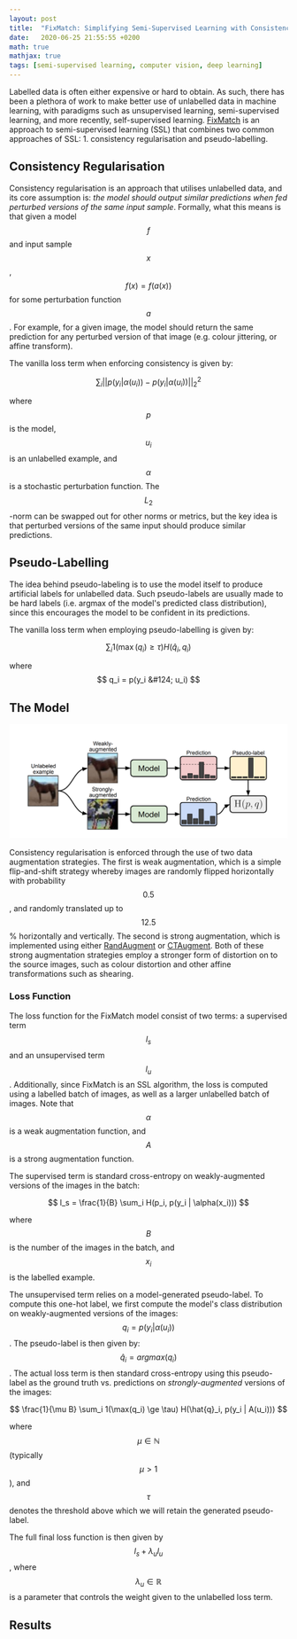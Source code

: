 ```yaml
---
layout: post
title:  "FixMatch: Simplifying Semi-Supervised Learning with Consistency and Confidence"
date:   2020-06-25 21:55:55 +0200
math: true
mathjax: true
tags: [semi-supervised learning, computer vision, deep learning]
---
```


Labelled data is often either expensive or hard to obtain. As such, there has been a plethora of work to make better use of unlabelled data in machine learning, with paradigms such as unsupervised learning, semi-supervised learning, and more recently, self-supervised learning. [FixMatch](https://arxiv.org/pdf/2001.07685.pdf) is an approach to semi-supervised learning (SSL) that combines two common approaches of SSL: 1. consistency regularisation and pseudo-labelling.

## Consistency Regularisation

Consistency regularisation is an approach that utilises unlabelled data, and its core assumption is: *the model should output similar predictions when fed perturbed versions of the same input sample*. Formally, what this means is that given a model $$ f $$ and input sample $$ x $$, $$ f(x) = f(a(x)) $$ for some perturbation function $$ a $$. For example, for a given image, the model should return the same prediction for any perturbed version of that image (e.g. colour jittering, or affine transform).

The vanilla loss term when enforcing consistency is given by:

$$ \sum_i ||p(y_i | \alpha(u_i)) - p(y_i | \alpha(u_i))||_2^2 $$

where $$ p $$ is the model, $$ u_i $$ is an unlabelled example, and $$ \alpha $$ is a stochastic perturbation function. The $$ L_2 $$-norm can be swapped out for other norms or metrics, but the key idea is that perturbed versions of the same input should produce similar predictions.

## Pseudo-Labelling

The idea behind pseudo-labeling is to use the model itself to produce artificial labels for unlabelled data. Such pseudo-labels are usually made to be hard labels (i.e. argmax of the model's predicted class distribution), since this encourages the model to be confident in its predictions.

The vanilla loss term when employing pseudo-labelling is given by:

$$ \sum_i 1(\max(q_i) \ge \tau) H(\hat{q}_i, q_i) $$

where $$ q_i = p(y_i &#124; u_i) $$

## The Model

![fixmatch1](/assets/fixmatch1.png)

Consistency regularisation is enforced through the use of two data augmentation strategies. The first is weak augmentation, which is a simple flip-and-shift strategy whereby images are randomly flipped horizontally with probability $$ 0.5 $$, and randomly translated up to $$ 12.5 $$% horizontally and vertically. The second is strong augmentation, which is implemented using either [RandAugment](https://arxiv.org/abs/1909.13719) or [CTAugment](https://arxiv.org/pdf/1911.09785.pdf). Both of these strong augmentation strategies employ a stronger form of distortion on to the source images, such as colour distortion and other affine transformations such as shearing.

### Loss Function

The loss function for the FixMatch model consist of two terms: a supervised term $$ l_s $$ and an unsupervised term $$ l_u $$. Additionally, since FixMatch is an SSL algorithm, the loss is computed using a labelled batch of images, as well as a larger unlabelled batch of images. Note that $$ \alpha $$ is a weak augmentation function, and $$ A $$ is a strong augmentation function.

The supervised term is standard cross-entropy on weakly-augmented versions of the images in the batch:

$$ l_s = \frac{1}{B} \sum_i H(p_i, p(y_i | \alpha(x_i))) $$

where $$ B $$ is the number of the images in the batch, and $$ x_i $$ is the labelled example.

The unsupervised term relies on a model-generated pseudo-label. To compute this one-hot label, we first compute the model's class distribution on weakly-augmented versions of the images: $$ q_i = p(y_i | \alpha(u_i)) $$. The pseudo-label is then given by: $$ \hat{q}_i = argmax(q_i) $$. The actual loss term is then standard cross-entropy using this pseudo-label as the ground truth vs. predictions on *strongly-augmented* versions of the images:

$$ \frac{1}{\mu B} \sum_i 1(\max(q_i) \ge \tau) H(\hat{q}_i, p(y_i | A(u_i))) $$

where $$ \mu \in \mathbb{N} $$ (typically $$ \mu > 1 $$), and $$ \tau $$ denotes the threshold above which we will retain the generated pseudo-label.

The full final loss function is then given by $$ l_s + \lambda_u l_u $$, where $$ \lambda_u \in \mathbb{R} $$ is a parameter that controls the weight given to the unlabelled loss term.

## Results

